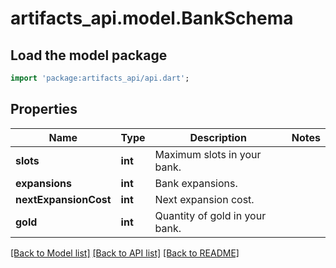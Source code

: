 # artifacts_api.model.BankSchema

## Load the model package
```dart
import 'package:artifacts_api/api.dart';
```

## Properties
Name | Type | Description | Notes
------------ | ------------- | ------------- | -------------
**slots** | **int** | Maximum slots in your bank. | 
**expansions** | **int** | Bank expansions. | 
**nextExpansionCost** | **int** | Next expansion cost. | 
**gold** | **int** | Quantity of gold in your bank. | 

[[Back to Model list]](../README.md#documentation-for-models) [[Back to API list]](../README.md#documentation-for-api-endpoints) [[Back to README]](../README.md)


